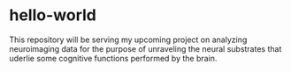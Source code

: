 # hello-world
This repository will be serving my upcoming project on analyzing neuroimaging data for the purpose of unraveling the neural substrates that uderlie some cognitive functions performed by the brain.
